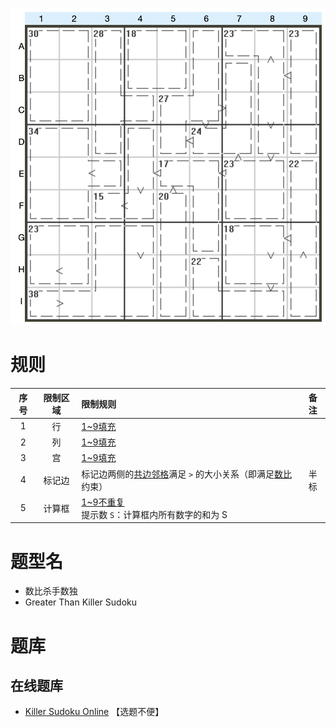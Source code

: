 ![](../../../images/sudoku/数比+杀手数独.png)

# 规则

| 序号  | 限制区域 | 限制规则                                |   备注   |
|:---:|:----:|:------------------------------------|:------:|
|  1  |  行   | [1~9填充]                            |        |
|  2  |  列   | [1~9填充]                            |        |
|  3  |  宫   | [1~9填充]                            |        |
|  4  | 标记边  | 标记边两侧的[共边邻格]满足 `>` 的大小关系（即满足[数比]约束） |   半标   |
|  5  | 计算框  | [1~9不重复]<br/>提示数 `S`：计算框内所有数字的和为 S | &nbsp; | 

# 题型名

- 数比杀手数独
- Greater Than Killer Sudoku

# 题库

## 在线题库

- [Killer Sudoku Online](https://www.killersudokuonline.com/archives.html#GreaterThanKillerSudoku) 【选题不便】

[1~9填充]: ../../../rules.md#1to9填充

[1~9不重复]: ../../../rules.md#1to9不重复

[共边邻格]: ../../../rules.md#共边邻格

[数比]: ../../../rules.md#数比